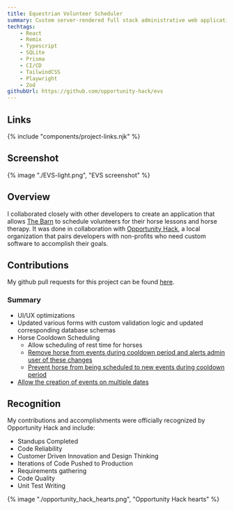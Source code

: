 ```yaml
---
title: Equestrian Volunteer Scheduler
summary: Custom server-rendered full stack administrative web application with role-based access control for local non-profit.
techtags:
    - React
    - Remix
    - Typescript
    - SQLite
    - Prisma
    - CI/CD
    - TailwindCSS
    - Playwright
    - Zod
githubUrl: https://github.com/opportunity-hack/evs
---
```

## Links
{% include "components/project-links.njk" %}


## Screenshot
{% image "./EVS-light.png", "EVS screenshot" %}

## Overview
I collaborated closely with other developers to create an application that allows [The Barn](https://www.thebarnaz.com/) to schedule volunteers for their horse lessons and horse therapy. It was done in collaboration with [Opportunity Hack](https://www.ohack.org/), a local organization that pairs developers with non-profits who need custom software to accomplish their goals.


## Contributions
My github pull requests for this project can be found [here](https://github.com/opportunity-hack/evs/pulls?q=is%3Apr+author%3Aparkerdavis1+). 

### Summary
- UI/UX optimizations
- Updated various forms with custom validation logic and updated corresponding database schemas
- Horse Cooldown Scheduling
    - Allow scheduling of rest time for horses
    - [Remove horse from events during cooldown period and alerts admin user of these changes](https://github.com/opportunity-hack/evs/pull/43)
    - [Prevent horse from being scheduled to new events during cooldown period](https://github.com/opportunity-hack/evs/pull/47)
- [Allow the creation of events on multiple dates](https://github.com/opportunity-hack/evs/pull/54)

## Recognition

My contributions and accomplishments were officially recognized by Opportunity Hack and include:

- Standups Completed
- Code Reliability
- Customer Driven Innovation and Design Thinking
- Iterations of Code Pushed to Production
- Requirements gathering
- Code Quality
- Unit Test Writing

{% image "./opportunity_hack_hearts.png", "Opportunity Hack hearts" %}
